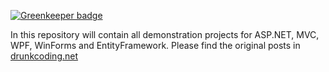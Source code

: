 
[![Greenkeeper badge](https://badges.greenkeeper.io/baoduy/DemoCode.svg)](https://greenkeeper.io/)

In this repository will contain all demonstration projects for ASP.NET, MVC, WPF, WinForms and EntityFramework. Please find the original posts in [drunkcoding.net](http://drunkcoding.net)

